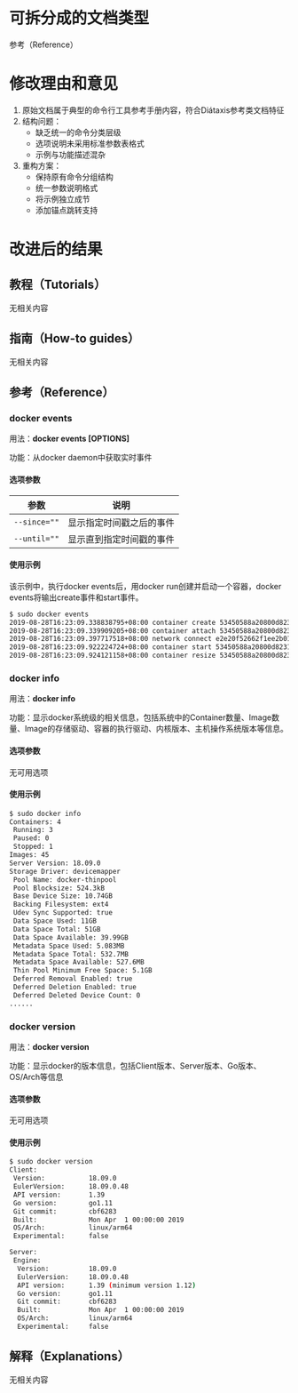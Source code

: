 # 可拆分成的文档类型

参考（Reference）

# 修改理由和意见

1. 原始文档属于典型的命令行工具参考手册内容，符合Diátaxis参考类文档特征
2. 结构问题：
   - 缺乏统一的命令分类层级
   - 选项说明未采用标准参数表格式
   - 示例与功能描述混杂
3. 重构方案：
   - 保持原有命令分组结构
   - 统一参数说明格式
   - 将示例独立成节
   - 添加锚点跳转支持

# 改进后的结果

## 教程（Tutorials）

无相关内容

## 指南（How-to guides）

无相关内容

## 参考（Reference）

### docker events

用法：**docker events [OPTIONS]**

功能：从docker daemon中获取实时事件

#### 选项参数

| 参数 | 说明 |
|------|------|
| `--since=""` | 显示指定时间戳之后的事件 |
| `--until=""` | 显示直到指定时间戳的事件 |

#### 使用示例

该示例中，执行docker events后，用docker run创建并启动一个容器，docker events将输出create事件和start事件。

```sh
$ sudo docker events
2019-08-28T16:23:09.338838795+08:00 container create 53450588a20800d8231aa1dc4439a734e16955387efb5f259c47737dba9e2b5e (image=busybox:latest, name=eager_wu)
2019-08-28T16:23:09.339909205+08:00 container attach 53450588a20800d8231aa1dc4439a734e16955387efb5f259c47737dba9e2b5e (image=busybox:latest, name=eager_wu)
2019-08-28T16:23:09.397717518+08:00 network connect e2e20f52662f1ee2b01545da3b02e5ec7ff9c85adf688dce89a9eb73661dedaa (container=53450588a20800d8231aa1dc4439a734e16955387efb5f259c47737dba9e2b5e, name=bridge, type=bridge)
2019-08-28T16:23:09.922224724+08:00 container start 53450588a20800d8231aa1dc4439a734e16955387efb5f259c47737dba9e2b5e (image=busybox:latest, name=eager_wu)
2019-08-28T16:23:09.924121158+08:00 container resize 53450588a20800d8231aa1dc4439a734e16955387efb5f259c47737dba9e2b5e (height=48, image=busybox:latest, name=eager_wu, width=210)
```

### docker info

用法：**docker info**

功能：显示docker系统级的相关信息，包括系统中的Container数量、Image数量、Image的存储驱动、容器的执行驱动、内核版本、主机操作系统版本等信息。

#### 选项参数

无可用选项

#### 使用示例

```sh
$ sudo docker info
Containers: 4
 Running: 3
 Paused: 0
 Stopped: 1
Images: 45
Server Version: 18.09.0
Storage Driver: devicemapper
 Pool Name: docker-thinpool
 Pool Blocksize: 524.3kB
 Base Device Size: 10.74GB
 Backing Filesystem: ext4
 Udev Sync Supported: true
 Data Space Used: 11GB
 Data Space Total: 51GB
 Data Space Available: 39.99GB
 Metadata Space Used: 5.083MB
 Metadata Space Total: 532.7MB
 Metadata Space Available: 527.6MB
 Thin Pool Minimum Free Space: 5.1GB
 Deferred Removal Enabled: true
 Deferred Deletion Enabled: true
 Deferred Deleted Device Count: 0
......
```

### docker version

用法：**docker version**

功能：显示docker的版本信息，包括Client版本、Server版本、Go版本、OS/Arch等信息

#### 选项参数

无可用选项

#### 使用示例

```sh
$ sudo docker version
Client:
 Version:           18.09.0
 EulerVersion:      18.09.0.48
 API version:       1.39
 Go version:        go1.11
 Git commit:        cbf6283
 Built:             Mon Apr  1 00:00:00 2019
 OS/Arch:           linux/arm64
 Experimental:      false

Server:
 Engine:
  Version:          18.09.0
  EulerVersion:     18.09.0.48
  API version:      1.39 (minimum version 1.12)
  Go version:       go1.11
  Git commit:       cbf6283
  Built:            Mon Apr  1 00:00:00 2019
  OS/Arch:          linux/arm64
  Experimental:     false
```

## 解释（Explanations）

无相关内容